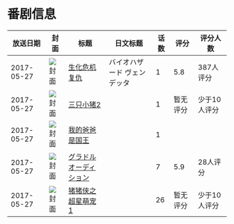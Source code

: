 # 番剧信息

|放送日期|封面|标题|日文标题|话数|评分|评分人数|
|---|---|---|---|---|---|---|
|2017-05-27|![封面](https://lain.bgm.tv/pic/cover/c/5f/9a/148729_eEr76.jpg)|[生化危机 复仇](https://bangumi.tv/subject/148729)|バイオハザード ヴェンデッタ|1|5.8|387人评分|
|2017-05-27|![封面](https://lain.bgm.tv/pic/cover/c/15/36/218241_EbVb8.jpg)|[三只小猪2](https://bangumi.tv/subject/218241)||1|暂无评分|少于10人评分|
|2017-05-27|![封面](https://lain.bgm.tv/pic/cover/c/7f/49/218246_86zg8.jpg)|[我的爸爸是国王](https://bangumi.tv/subject/218246)||1|||
|2017-05-27|![封面](https://bangumi.tv/img/no_icon_subject.png)|[グラドルオーディション](https://bangumi.tv/subject/280799)||7|5.9|28人评分|
|2017-05-27|![封面](https://lain.bgm.tv/pic/cover/c/1e/f2/384732_0wX90.jpg)|[猪猪侠之超星萌宠 1](https://bangumi.tv/subject/384732)||26|暂无评分|少于10人评分|
